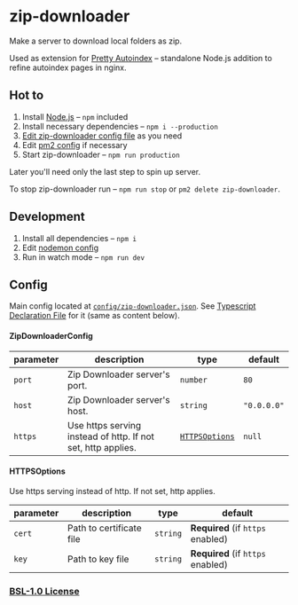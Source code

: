 # zip-downloader

Make a server to download local folders as zip.

Used as extension for [Pretty Autoindex](https://github.com/serguun42/zip-downloader) – standalone Node.js addition to refine autoindex pages in nginx.

## Hot to

1. Install [Node.js](https://nodejs.org/) – `npm` included
2. Install necessary dependencies – `npm i --production`
3. [Edit zip-downloader config file](#config) as you need
4. Edit [pm2 config](./config/pm2.production.json) if necessary
5. Start zip-downloader – `npm run production`

Later you'll need only the last step to spin up server.

To stop zip-downloader run – `npm run stop` or `pm2 delete zip-downloader`.

## Development

1. Install all dependencies – `npm i`
2. Edit [nodemon config](./config/nodemon.dev.json)
3. Run in watch mode – `npm run dev`

## Config

Main config located at [`config/zip-downloader.json`](./config/zip-downloader.json).
See [Typescript Declaration File](./types/zipdownloaderconfig.d.ts) for it (same as content below).

#### ZipDownloaderConfig

| parameter | description                                                  | type                            | default     |
| --------- | ------------------------------------------------------------ | ------------------------------- | ----------- |
| `port`    | Zip Downloader server's port.                                | `number`                        | `80`        |
| `host`    | Zip Downloader server's host.                                | `string`                        | `"0.0.0.0"` |
| `https`   | Use https serving instead of http. If not set, http applies. | [`HTTPSOptions`](#httpsoptions) | `null`      |

#### HTTPSOptions

Use https serving instead of http. If not set, http applies.

| parameter | description              | type     | default                           |
| --------- | ------------------------ | -------- | --------------------------------- |
| `cert`    | Path to certificate file | `string` | **Required** (if `https` enabled) |
| `key`     | Path to key file         | `string` | **Required** (if `https` enabled) |

### [BSL-1.0 License](./LICENSE)
